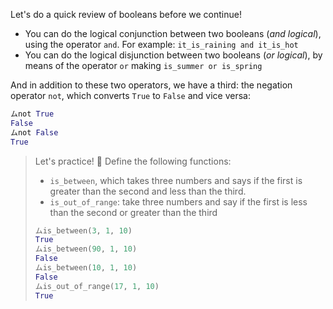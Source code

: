 Let's do a quick review of booleans before we continue!

* You can do the logical conjunction between two booleans (_and logical_), using the operator `and`. For example: `it_is_raining and it_is_hot`
* You can do the logical disjunction between two booleans (_or logical_), by means of the operator `or` making `is_summer or is_spring`

And in addition to these two operators, we have a third: the negation operator `not`, which converts `True` to `False` and vice versa:

```python
ムnot True
False
ムnot False
True
```

> Let's practice! :muscle: Define the following functions:
>
> * `is_between`, which takes three numbers and says if the first is greater than the second and less than the third.
> * `is_out_of_range`: take three numbers and say if the first is less than the second or greater than the third
>
> ```python
> ムis_between(3, 1, 10)
> True
> ムis_between(90, 1, 10)
> False
> ムis_between(10, 1, 10)
> False
> ムis_out_of_range(17, 1, 10)
> True
> ```
>